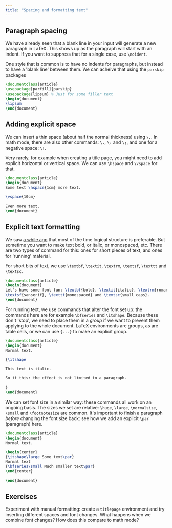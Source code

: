 ```yaml
---
title: "Spacing and formatting text"
---
```


## Paragraph spacing

We have already seen that a blank line in your input will generate a new
paragraph in LaTeX. This shows up as the paragraph will start with an
indent. If you want to suppress that for a single case, use `\noident.`

One style that is common is to have no indents for paragraphs, but instead
to have a 'blank line' between them. We can acheive that using the `parskip`
packages

```latex
\documentclass{article}
\usepackage[parfill]{parskip}
\usepackage{lipsum} % Just for some filler text
\begin{document}
\lipsum
\end{document}
```

## Adding explicit space

We can insert a thin space (about half the normal thickness) using
`\,`. In math mode, there are also other commands: `\.`, `\:` and `\;`,
and one for a negative space: `\!`.

Very rarely, for example when creating a title page, you might need to
add explicit horizontal or vertical space. We can use `\hspace` and `\vspace`
for that.

```latex
\documentclass{article}
\begin{document}
Some text \hspace{1cm} more text.

\vspace{10cm}

Even more text.
\end{document}
```

## Explicit text formatting

We saw [a while ago](lesson-03) that most of the time logical structure is
preferable. But sometime you want to make text bold, or italic, or monospaced,
etc. There are two types of command for this: ones for short pieces of text,
and ones for 'running' material.

For short bits of text, we use `\textbf`, `\textit`, `\textrm`, `\textsf`,
`\texttt` and `\textsc`.

```latex
\documentclass{article}
\begin{document}
Let's have some font fun: \textbf{bold}, \textit{italic}, \textrm{roman},
\textsf{sanserif}, \texttt{monospaced} and \textsc{small caps}.
\end{document}
```

For running text, we use commands that alter the font set up: the commands
here are for example `\bfseries` and `\itshape`. Because these don't 'stop',
we need to place them in a _group_ if we want to prevent them applying to
the whole document. LaTeX environments are groups, as are table cells,
or we can use `{...}` to make an explicit group.

```latex
\documentclass{article}
\begin{document}
Normal text.

{\itshape

This text is italic.

So it this: the effect is not limited to a paragraph.

}
\end{document}
```

We can set font size in a similar way: these commands all work on an ongoing
basis. The sizes we set are relative: `\huge`, `\large`, `\normalsize`,
`\small` and `\footnotesize` are common. It's important to finish a paragraph
_before_ changing the font size back: see how we add an explicit `\par`
(paragraph) here.

```latex
\documentclass{article}
\begin{document}
Normal text.

\begin{center}
{\itshape\large Some text\par}
Normal text
{\bfseries\small Much smaller text\par}
\end{center}

\end{document}
```

## Exercises

Experiment with manual formatting: create a `titlepage` environment and
try inserting different spaces and font changes. What happens when we
combine font changes? How does this compare to math mode?
